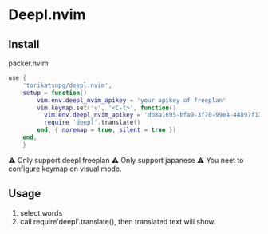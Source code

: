 # Deepl.nvim
## Install
packer.nvim
```lua
use {
    'torikatsupg/deepl.nvim',
    setup = function()
        vim.env.deepl_nvim_apikey = 'your apikey of freeplan'
        vim.keymap.set('v', '<C-t>', function()
          vim.env.deepl_nvim_apikey = 'db8a1695-bfa9-3f70-99e4-44897f131e54:fx'
          require 'deepl'.translate()
        end, { noremap = true, silent = true })
    end,
    }

```
⚠️ Only support deepl freeplan
⚠️ Only support japanese
⚠️ You neet to configure keymap on visual mode.

## Usage
1. select words
1. call require'deepl'.translate(), then translated text will show.
